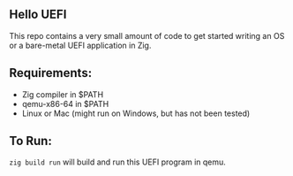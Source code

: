 Hello UEFI
---
This repo contains a very small amount of code to get started writing an OS or a bare-metal UEFI application in Zig.

Requirements:
---
- Zig compiler in $PATH
- qemu-x86-64 in $PATH
- Linux or Mac (might run on Windows, but has not been tested)


To Run:
---
`zig build run` will build and run this UEFI program in qemu.
